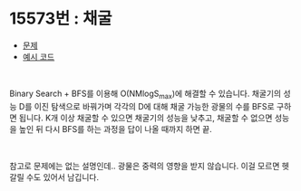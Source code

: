 # 15573번 : 채굴
* [문제](https://www.acmicpc.net/problem/15573)<br>
* [예시 코드](https://github.com/njw1204/LA-solutions/blob/make-solutions/(BOJ%2015573)%20%EC%B1%84%EA%B5%B4/15573.cpp)<br>

<br>

Binary Search + BFS를 이용해 O(NMlogS<sub>max</sub>)에 해결할 수 있습니다. 채굴기의 성능 D를 이진 탐색으로 바꿔가며 각각의 D에 대해 채굴 가능한 광물의 수를 BFS로 구하면 됩니다. K개 이상 채굴할 수 있으면 채굴기의 성능을 낮추고, 채굴할 수 없으면 성능을 높인 뒤 다시 BFS를 하는 과정을 답이 나올 때까지 하면 끝.

<br>

참고로 문제에는 없는 설명인데.. 광물은 중력의 영향을 받지 않습니다. 이걸 모르면 헷갈릴 수도 있어서 남깁니다.
